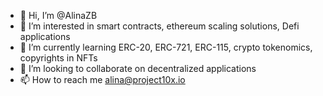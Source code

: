- 👋 Hi, I’m @AlinaZB
- 👀 I’m interested in smart contracts, ethereum scaling solutions, Defi applications
- 🌱 I’m currently learning ERC-20, ERC-721, ERC-115, crypto tokenomics, copyrights in NFTs
- 💞️ I’m looking to collaborate on decentralized applications
- 📫 How to reach me alina@project10x.io

<!---
AlinaZB/AlinaZB is a ✨ special ✨ repository because its `README.md` (this file) appears on your GitHub profile.
You can click the Preview link to take a look at your changes.
--->
